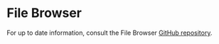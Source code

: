 # File Browser

For up to date information, consult the File Browser [GitHub repository](https://github.com/filebrowser/filebrowser).
